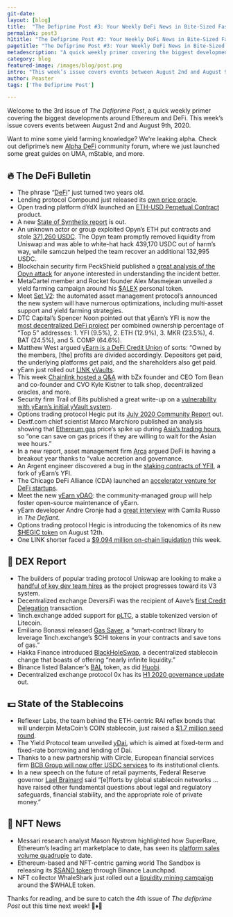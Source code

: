 ```yaml
---
git-date:
layout: [blog]
title:  "The Defiprime Post #3: Your Weekly DeFi News in Bite-Sized Fashion"
permalink: post3
h1title: "The Defiprime Post #3: Your Weekly DeFi News in Bite-Sized Fashion"
pagetitle: "The Defiprime Post #3: Your Weekly DeFi News in Bite-Sized Fashion"
metadescription: "A quick weekly primer covering the biggest developments around Ethereum and DeFi. This week’s issue covers events between August 2nd and August 9th, 2020."
category: blog
featured-image: /images/blog/post.png
intro: "This week’s issue covers events between August 2nd and August 9th, 2020."
author: Peaster
tags: ['The Defiprime Post']

---
```

Welcome to the 3rd issue of _The Defiprime Post_, a quick weekly primer covering the biggest developments around Ethereum and DeFi. This week’s issue covers events between August 2nd and August 9th, 2020.

Want to mine some yield farming knowledge? We’re leaking alpha. Check out defiprime’s new [Alpha DeFi](https://alpha.defiprime.com/c/yield-farming/6) community forum, where we just launched some great guides on UMA, mStable, and more.

## 🔥 The DeFi Bulletin

*   The phrase “[DeFi](https://twitter.com/injeyeo/status/1289693333988597760)” just turned two years old.
*   Lending protocol Compound just released its [own price oracl](https://www.theblockcrypto.com/linked/74372/defi-compound-price-oracle)e.
*   Open trading platform dYdX launched an [ETH-USD Perpetual Contract ](https://twitter.com/dydxprotocol/status/1290696535634841600)product.
*   A new [State of Synthetix report](https://blog.synthetix.io/state-of-synthetix-h2-2020/) is out.
*   An unknown actor or group exploited Opyn’s ETH put contracts and stole [371,260 USDC](https://medium.com/opyn/opyn-eth-put-exploit-c5565c528ad2). The Opyn team promptly removed liquidity from Uniswap and was able to white-hat hack 439,170 USDC out of harm’s way, while samczun helped the team recover an additional 132,995 USDC.
*   Blockchain security firm PeckShield published a [great analysis of the Opyn attack](https://medium.com/@peckshield/opyn-hacks-root-cause-analysis-c65f3fe249db) for anyone interested in understanding the incident better.
*   MetaCartel member and Rocket founder Alex Masmejean unveiled a yield farming campaign around his [$ALEX](https://medium.com/@AlexMasmej/introducing-the-alex-yield-round-78a14d4ba263) personal token.
*   Meet [Set V2](https://medium.com/set-protocol/introducing-set-v2-afc577050bc0): the automated asset management protocol’s announced the new system will have numerous optimizations, including multi-asset support and yield farming strategies.
*   DTC Capital’s Spencer Noon pointed out that yEarn’s YFI is now the [most decentralized DeFi project](https://twitter.com/spencernoon/status/1290403375369138178) per combined ownership percentage of “Top 5” addresses: 1. YFI (9.5%), 2. ETH (12.9%), 3. MKR (23.5%), 4. BAT (24.5%), and 5. COMP (64.6%).
*   Matthew West argued [yEarn is a DeFi Credit Union](https://twitter.com/mattdwest/status/1290363317928620032) of sorts: “Owned by the members, [the] profits are divided accordingly. Depositors get paid, the underlying platforms get paid, and the shareholders also get paid.
*   yEarn just rolled out [LINK yVaults](https://medium.com/iearn/delegated-vaults-explained-fa81f1c3fce2).
*   This week [Chainlink hosted a Q&A](https://twitter.com/Smart_Contract/status/1290382189713133568) with bZx founder and CEO Tom Bean and co-founder and CVO Kyle Kistner to talk shop, decentralized oracles, and more.
*   Security firm Trail of Bits published a great write-up on a [vulnerability with yEarn’s initial yVault system](https://blog.trailofbits.com/2020/08/05/accidentally-stepping-on-a-defi-lego/).
*   Options trading protocol Hegic put its [July 2020 Community Report](https://medium.com/@molly.wintermute/hegic-july-2020-community-report-4cfe531296d6) out.
*   Dextf.com chief scientist Marco Marchioro published an analysis showing that [Ethereum gas](/gas) price’s spike up during [Asia’s trading hours](https://medium.com/dextf/ethereum-how-to-save-even-more-on-gas-price-with-a-weekly-plan-c6689ac09fe6), so “one can save on gas prices if they are willing to wait for the Asian wee hours.”
*   In a new report, asset management firm [Arca](https://www.ar.ca/blog/crypto-market-recap-08-02-20) argued DeFi is having a breakout year thanks to “value accretion and governance.
*   An Argent engineer discovered a bug in the [staking contracts of YFII](https://twitter.com/oli_vdb/status/1290370855709573122), a fork of yEarn’s YFI.
*   The Chicago DeFi Alliance (CDA) launched an [accelerator venture for DeFi startups](https://www.coindesk.com/theres-now-an-accelerator-exclusively-for-defi-startups).
*   Meet the new [yEarn yDAO](https://medium.com/@coopahtroopa.eth/ydao-for-yearn-community-funding-94a102a2d8c7): the community-managed group will help foster open-source maintenance of yEarn.
*   yEarn developer Andre Cronje had a [great interview](https://thedefiant.substack.com/p/defi-builder-andre-cronje-isnt-going-1cc) with Camila Russo in _The Defiant_.
*   Options trading protocol Hegic is introducing the tokenomics of its new [$HEGIC token](https://twitter.com/HegicOptions/status/1292077858387644419) on August 12th.
*   One LINK shorter faced a [$9.094 million on-chain liquidation](https://twitter.com/DegenSpartan/status/1292137433736179712) this week.


## 💱 DEX Report

*   The builders of popular trading protocol Uniswap are looking to make a [handful of key dev team hires](https://twitter.com/haydenzadams/status/1290408898898341888) as the project progresses toward its V3 system.
*   Decentralized exchange DeversiFi was the recipient of Aave’s [first Credit Delegation](https://medium.com/aave/first-credit-delegation-on-aave-protocol-to-deversifi-is-here-c6c0aedb70d4) transaction.
*   1inch.exchange added support for [pLTC](https://twitter.com/1inchExchange/status/1290308703699304449), a stable tokenized version of Litecoin.
*   Emiliano Bonassi released [Gas Saver](https://twitter.com/emilianobonassi/status/1291033596774490121), a “smart-contract library to leverage 1inch.exchange’s $CHI tokens in your contracts and save tons of gas.”
*   Hakka Finance introduced [BlackHoleSwap](https://twitter.com/hakkafinance/status/1290389134452826113), a decentralized stablecoin change that boasts of offering “nearly infinite liquidity.”
*   Binance listed Balancer’s [BAL](https://www.binance.com/en/support/articles/2816e153fe36411fa39b34247db77db0?utm_source=BinanceTwitter&utm_medium=GlobalSocial&utm_campaign=GlobalSocial) token, as did [Huobi](https://support.hbfile.net/hc/en-us/articles/900002057986).
*   Decentralized exchange protocol 0x has its [H1 2020 governance update](https://blog.0xproject.com/zrx-portal-and-governance-h1-update-4e85ad889477) out.


## 💵 State of the Stablecoins

*   Reflexer Labs, the team behind the ETH-centric RAI reflex bonds that will underpin MetaCoin’s COIN stablecoin, just raised a [$1.7 million seed round](https://www.coindesk.com/eth-lite-reflexer-labs-raises-1-7m-to-build-a-somewhat-stable-coin-for-defi).
*   The Yield Protocol team unveiled [yDai](https://medium.com/yield-protocol/introducing-ydai-43a727b96fc7), which is aimed at fixed-term and fixed-rate borrowing and lending of Dai.
*   Thanks to a new partnership with Circle, European financial services firm [BCB Group will now offer USDC services](https://www.coindesk.com/financial-service-provider-to-coinbase-teams-with-circle-to-offer-stablecoin-payments-in-eu) to its institutional clients.
*   In a new speech on the future of retail payments, Federal Reserve governor [Lael Brainard](https://www.theblockcrypto.com/linked/74207/fed-brainard-stablecoins-stability-money) said “[e]fforts by global stablecoin networks … have raised other fundamental questions about legal and regulatory safeguards, financial stability, and the appropriate role of private money.”


## 💎 NFT News

*   Messari research analyst Mason Nystrom highlighted how SuperRare, Ethereum’s leading art marketplace to date, has seen its [platform sales volume quadruple](https://twitter.com/masonnystrom/status/1290653593683595265) to date.
*   Ethereum-based and NFT-centric gaming world The Sandbox is releasing its [$SAND token](https://twitter.com/TheSandboxGame/status/1290863511590117382) through Binance Launchpad.
*   NFT collector WhaleShark just rolled out a [liquidity mining campaign](https://beta.cent.co/+t4tcqj) around the $WHALE token.  

Thanks for reading, and be sure to catch the 4th issue of _The_ _defiprime Post_ out this time next week! 👋♦️👋
